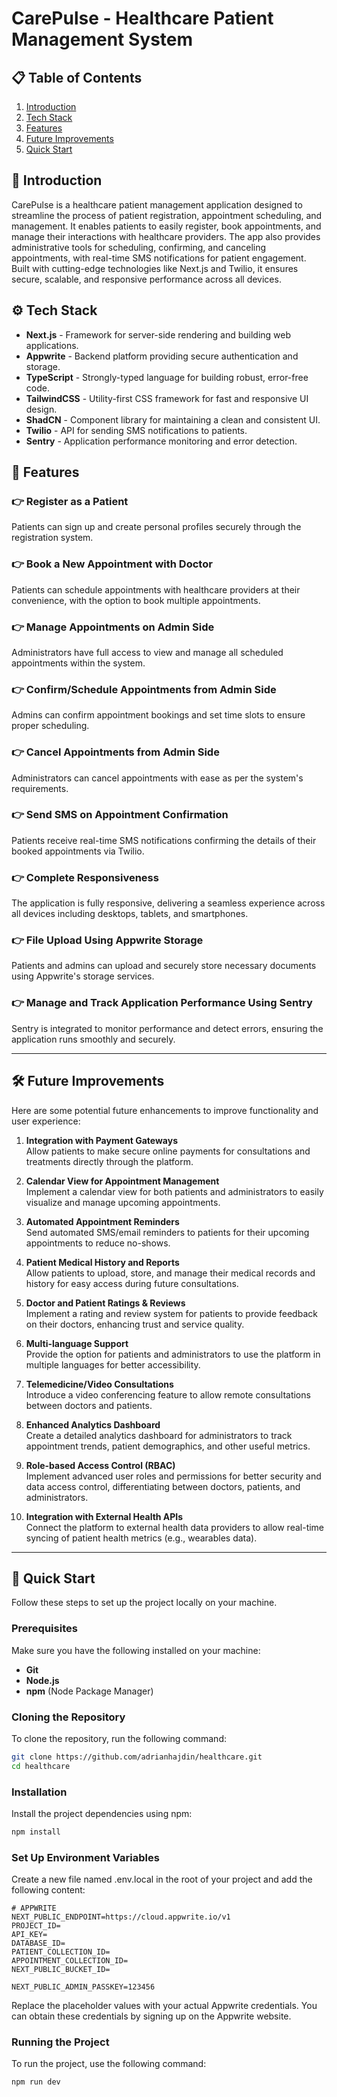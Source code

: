 # CarePulse - Healthcare Patient Management System

## 📋 Table of Contents
1. [Introduction](#introduction)
2. [Tech Stack](#tech-stack)
3. [Features](#features)
4. [Future Improvements](#future-improvements)
5. [Quick Start](#quick-start)

## 🤖 Introduction
CarePulse is a healthcare patient management application designed to streamline the process of patient registration, appointment scheduling, and management. It enables patients to easily register, book appointments, and manage their interactions with healthcare providers. The app also provides administrative tools for scheduling, confirming, and canceling appointments, with real-time SMS notifications for patient engagement. Built with cutting-edge technologies like Next.js and Twilio, it ensures secure, scalable, and responsive performance across all devices.

## ⚙️ Tech Stack
- **Next.js** - Framework for server-side rendering and building web applications.
- **Appwrite** - Backend platform providing secure authentication and storage.
- **TypeScript** - Strongly-typed language for building robust, error-free code.
- **TailwindCSS** - Utility-first CSS framework for fast and responsive UI design.
- **ShadCN** - Component library for maintaining a clean and consistent UI.
- **Twilio** - API for sending SMS notifications to patients.
- **Sentry** - Application performance monitoring and error detection.

## 🔋 Features

### 👉 Register as a Patient
Patients can sign up and create personal profiles securely through the registration system.

### 👉 Book a New Appointment with Doctor
Patients can schedule appointments with healthcare providers at their convenience, with the option to book multiple appointments.

### 👉 Manage Appointments on Admin Side
Administrators have full access to view and manage all scheduled appointments within the system.

### 👉 Confirm/Schedule Appointments from Admin Side
Admins can confirm appointment bookings and set time slots to ensure proper scheduling.

### 👉 Cancel Appointments from Admin Side
Administrators can cancel appointments with ease as per the system's requirements.

### 👉 Send SMS on Appointment Confirmation
Patients receive real-time SMS notifications confirming the details of their booked appointments via Twilio.

### 👉 Complete Responsiveness
The application is fully responsive, delivering a seamless experience across all devices including desktops, tablets, and smartphones.

### 👉 File Upload Using Appwrite Storage
Patients and admins can upload and securely store necessary documents using Appwrite's storage services.

### 👉 Manage and Track Application Performance Using Sentry
Sentry is integrated to monitor performance and detect errors, ensuring the application runs smoothly and securely.

---

## 🛠️ Future Improvements

Here are some potential future enhancements to improve functionality and user experience:

1. **Integration with Payment Gateways**  
   Allow patients to make secure online payments for consultations and treatments directly through the platform.

2. **Calendar View for Appointment Management**  
   Implement a calendar view for both patients and administrators to easily visualize and manage upcoming appointments.

3. **Automated Appointment Reminders**  
   Send automated SMS/email reminders to patients for their upcoming appointments to reduce no-shows.

4. **Patient Medical History and Reports**  
   Allow patients to upload, store, and manage their medical records and history for easy access during future consultations.

5. **Doctor and Patient Ratings & Reviews**  
   Implement a rating and review system for patients to provide feedback on their doctors, enhancing trust and service quality.

6. **Multi-language Support**  
   Provide the option for patients and administrators to use the platform in multiple languages for better accessibility.

7. **Telemedicine/Video Consultations**  
   Introduce a video conferencing feature to allow remote consultations between doctors and patients.

8. **Enhanced Analytics Dashboard**  
   Create a detailed analytics dashboard for administrators to track appointment trends, patient demographics, and other useful metrics.

9. **Role-based Access Control (RBAC)**  
   Implement advanced user roles and permissions for better security and data access control, differentiating between doctors, patients, and administrators.

10. **Integration with External Health APIs**  
    Connect the platform to external health data providers to allow real-time syncing of patient health metrics (e.g., wearables data).

---

## 🤸 Quick Start

Follow these steps to set up the project locally on your machine.

### Prerequisites

Make sure you have the following installed on your machine:

- **Git**
- **Node.js**
- **npm** (Node Package Manager)

### Cloning the Repository

To clone the repository, run the following command:

```bash
git clone https://github.com/adrianhajdin/healthcare.git
cd healthcare
```

### Installation

Install the project dependencies using npm:

```bash
npm install
```

### Set Up Environment Variables

Create a new file named .env.local in the root of your project and add the following content:

```plaintext
# APPWRITE
NEXT_PUBLIC_ENDPOINT=https://cloud.appwrite.io/v1
PROJECT_ID=
API_KEY=
DATABASE_ID=
PATIENT_COLLECTION_ID=
APPOINTMENT_COLLECTION_ID=
NEXT_PUBLIC_BUCKET_ID=

NEXT_PUBLIC_ADMIN_PASSKEY=123456
```

Replace the placeholder values with your actual Appwrite credentials. You can obtain these credentials by signing up on the Appwrite website.

### Running the Project

To run the project, use the following command:

```bash
npm run dev
```
